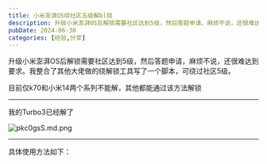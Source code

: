 ```yaml
---
title: 小米澎湃OS绕社区五级解bl锁
description: 升级小米澎湃OS后解锁需要社区达到5级，然后答题申请，麻烦不说，还很难达到要求。我整合了其他大佬做的绕解锁工具写了一个脚本，可绕过社区5级。
pubDate: 2024-06-30
categories: [经验,分享]
---
```


升级小米澎湃OS后解锁需要社区达到5级，然后答题申请，麻烦不说，还很难达到要求。我整合了其他大佬做的绕解锁工具写了一个脚本，可绕过社区5级。

目前仅k70和小米14两个系列不能解，其他都能通过该方法解锁

------

我的Turbo3已经解了

![pkc0gsS.md.png](https://s21.ax1x.com/2024/06/30/pkc0gsS.md.png)

------

具体使用方法如下：
